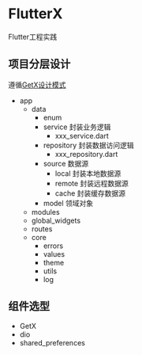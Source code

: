 # FlutterX

Flutter工程实践

## 项目分层设计
遵循[GetX设计模式](https://github.com/kauemurakami/getx_pattern)

* app
    * data
        * enum
        * service 封装业务逻辑
            * xxx_service.dart
        * repository 封装数据访问逻辑
            * xxx_repository.dart
        * source 数据源
            * local 封装本地数据源
            * remote 封装远程数据源
            * cache 封装缓存数据源
        * model 领域对象
    * modules
    * global_widgets
    * routes
    * core
        * errors
        * values
        * theme
        * utils
        * log

## 组件选型
* GetX
* dio
* shared_preferences